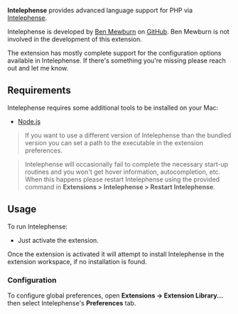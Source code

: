 <!--
👋 Hello! As Nova users browse the extensions library, a good README can help them understand what your extension does, how it works, and what setup or configuration it may require.

Not every extension will need every item described below. Use your best judgement when deciding which parts to keep to provide the best experience for your new users.

💡 Quick Tip! As you edit this README template, you can preview your changes by selecting **Extensions → Activate Project as Extension**, opening the Extension Library, and selecting "Intelephense" in the sidebar.

Let's get started!
-->

<!--
🎈 Include a brief description of the features your extension provides. For example:
-->

**Intelephense** provides advanced language support for PHP via [Intelephense](https://intelephense.com/).

Intelephense is developed by [Ben Mewburn](https://github.com/bmewburn) on [GitHub](https://github.com/bmewburn/vscode-intelephense/). Ben Mewburn is not involved in the development of this extension.

The extension has mostly complete support for the configuration options available in Intelephense. If there's something you're missing please reach out and let me know.

<!--
🎈 It can also be helpful to include a screenshot or GIF showing your extension in action:
-->

## Requirements

<!--
🎈 If your extension depends on external processes or tools that users will need to have, it's helpful to list those and provide links to their installers:
-->

Intelephense requires some additional tools to be installed on your Mac:

- [Node.js](https://nodejs.org/en/)

<!--
✨ Providing tips, tricks, or other guides for installing or configuring external dependencies can go a long way toward helping your users have a good setup experience:
-->

> If you want to use a different version of Intelephense than the bundled version you can set a path to the executable in the extension preferences.

<!-- This comment is here to make sure these are separate notes -->

> Intelephense will occasionally fail to complete the necessary start-up routines and you won't get hover information, autocompletion, etc. When this happens please restart Intelephense using the provided command in **Extensions > Intelephense > Restart Intelephense**.

## Usage

<!--
🎈 If your extension provides features that are invoked manually, consider describing those options for users:
-->

To run Intelephense:

- Just activate the extension.

Once the extension is activated it will attempt to install Intelephense in the extension workspace, if no installation is found.

<!--
🎈 Alternatively, if your extension runs automatically (as in the case of a validator), consider showing users what they can expect to see:
-->

### Configuration

<!--
🎈 If your extension offers global- or workspace-scoped preferences, consider pointing users toward those settings. For example:
-->

To configure global preferences, open **Extensions → Extension Library...** then select Intelephense's **Preferences** tab.

<!-- You can also configure preferences on a per-project basis in **Project → Project Settings...** -->

<!--
👋 That's it! Happy developing!

P.S. If you'd like, you can remove these comments before submitting your extension 😉
-->
